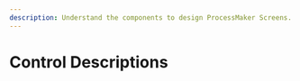 ```yaml
---
description: Understand the components to design ProcessMaker Screens.
---
```


# Control Descriptions

